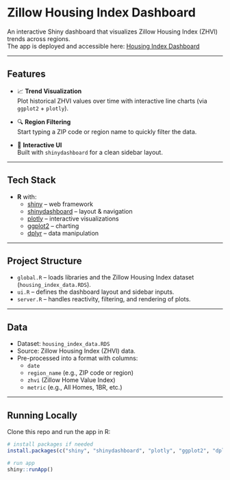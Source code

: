 # Zillow Housing Index Dashboard

An interactive Shiny dashboard that visualizes Zillow Housing Index (ZHVI) trends across regions.  
The app is deployed and accessible here: [Housing Index Dashboard](https://bseko.shinyapps.io/housing_index/)

---

## Features

- 📈 **Trend Visualization**  
  Plot historical ZHVI values over time with interactive line charts (via `ggplot2` + `plotly`).

- 🔍 **Region Filtering**  
  Start typing a ZIP code or region name to quickly filter the data.

- 🎨 **Interactive UI**  
  Built with `shinydashboard` for a clean sidebar layout.

---

## Tech Stack

- **R** with:
  - [shiny](https://shiny.posit.co/) – web framework  
  - [shinydashboard](https://rstudio.github.io/shinydashboard/) – layout & navigation  
  - [plotly](https://plotly.com/r/) – interactive visualizations  
  - [ggplot2](https://ggplot2.tidyverse.org/) – charting  
  - [dplyr](https://dplyr.tidyverse.org/) – data manipulation  

---

## Project Structure

- `global.R` – loads libraries and the Zillow Housing Index dataset (`housing_index_data.RDS`).  
- `ui.R` – defines the dashboard layout and sidebar inputs.  
- `server.R` – handles reactivity, filtering, and rendering of plots.  

---

## Data

- Dataset: `housing_index_data.RDS`  
- Source: Zillow Housing Index (ZHVI) data.  
- Pre-processed into a format with columns:  
  - `date`  
  - `region_name` (e.g., ZIP code or region)  
  - `zhvi` (Zillow Home Value Index)  
  - `metric` (e.g., All Homes, 1BR, etc.)  

---

## Running Locally

Clone this repo and run the app in R:

```r
# install packages if needed
install.packages(c("shiny", "shinydashboard", "plotly", "ggplot2", "dplyr"))

# run app
shiny::runApp()
